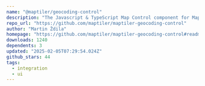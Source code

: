 ```yaml
---
name: "@maptiler/geocoding-control"
description: "The Javascript & TypeScript Map Control component for MapTiler Geocoding service. Easy to be integrated into any JavaScript mapping application."
repo_url: "https://github.com/maptiler/maptiler-geocoding-control"
author: "Martin Ždila"
homepage: "https://github.com/maptiler/maptiler-geocoding-control#readme"
downloads: 1240
dependents: 3
updated: "2025-02-05T07:29:54.024Z"
github_stars: 44
tags: 
  - integration
  - ui
---
```

